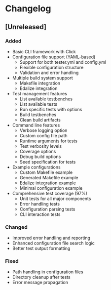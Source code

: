 # Changelog

## [Unreleased]

### Added
- Basic CLI framework with Click
- Configuration file support (YAML-based)
  - Support for both tester.yml and config.yml
  - Flexible configuration structure
  - Validation and error handling
- Multiple build system support
  - Makefile integration
  - Edalize integration
- Test management features
  - List available testbenches
  - List available tests
  - Run specific tests with options
  - Build testbenches
  - Clean build artifacts
- Command line features
  - Verbose logging option
  - Custom config file path
  - Runtime arguments for tests
  - Test verbosity levels
  - Coverage options
  - Debug build options
  - Seed specification for tests
- Example configurations
  - Custom Makefile example
  - Generated Makefile example
  - Edalize integration example
  - Minimal configuration example
- Comprehensive test coverage (97%)
  - Unit tests for all major components
  - Error handling tests
  - Configuration parsing tests
  - CLI interaction tests

### Changed
- Improved error handling and reporting
- Enhanced configuration file search logic
- Better test output formatting

### Fixed
- Path handling in configuration files
- Directory cleanup after tests
- Error message propagation 